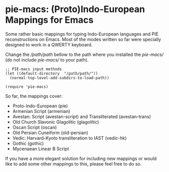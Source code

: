 # pie-macs: (Proto)Indo-European Mappings for Emacs

Some rather basic mappings for typing Indo-European languages and PIE reconstructions on Emacs.
Most of the modes written so far were specially designed to work in a QWERTY keyboard.

Change the */path/path* bellow to the path where you installed the *pie-macs/* (do not include *pie-macs/* to your path).


```{lisp}
;; PIE-macs input methods
(let ((default-directory  "/path/path/"))
  (normal-top-level-add-subdirs-to-load-path))

(require 'pie-macs)
```

So far, the mappings cover:
 - Proto-Indo-European (pie)
 - Armenian Script (armenian)
 - Avestan: Script (avestan-script) and Transliterated (avestan-trans)
 - Old Church Slavonic Glagolitic (glagolitic)
 - Oscan Script (oscan)
 - Old Persian Cuneiform (old-persian)
 - Vedic: Harvard-Kyoto transliteration to IAST (vedic-hk)
 - Gothic (gothic)
 - Mycenaean Linear B Script

If you have a more elegant solution for including new mappings or would like to add some other mappings to this, please feel free to do so.

